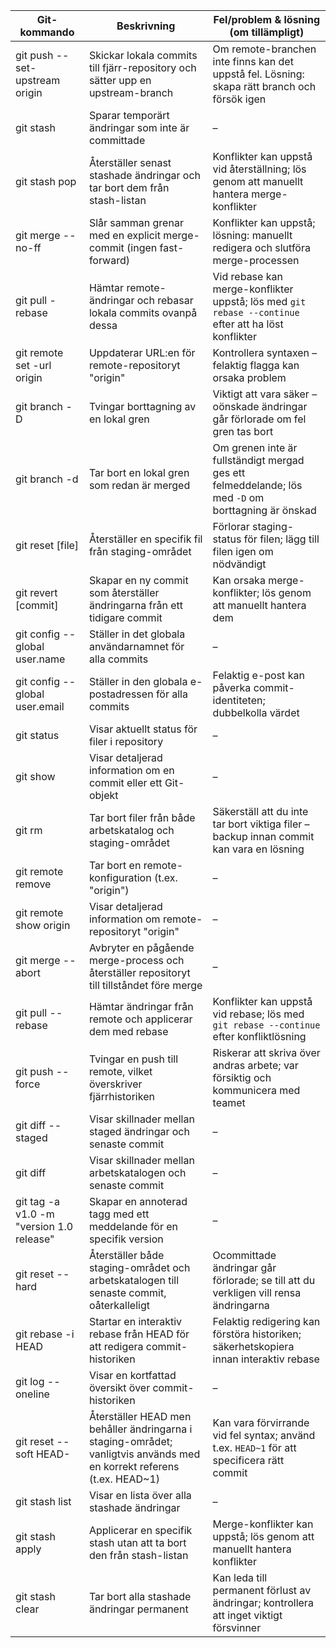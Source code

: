 | Git-kommando                                  | Beskrivning                                                                                   | Fel/problem & lösning (om tillämpligt)                                                              |
|-----------------------------------------------|-----------------------------------------------------------------------------------------------|-----------------------------------------------------------------------------------------------------|
| git push --set-upstream origin                | Skickar lokala commits till fjärr-repository och sätter upp en upstream-branch                 | Om remote-branchen inte finns kan det uppstå fel. Lösning: skapa rätt branch och försök igen          |
| git stash                                     | Sparar temporärt ändringar som inte är committade                                               | –                                                                                                   |
| git stash pop                                 | Återställer senast stashade ändringar och tar bort dem från stash-listan                        | Konflikter kan uppstå vid återställning; lös genom att manuellt hantera merge-konflikter             |
| git merge --no-ff                             | Slår samman grenar med en explicit merge-commit (ingen fast-forward)                            | Konflikter kan uppstå; lösning: manuellt redigera och slutföra merge-processen                        |
| git pull -rebase                              | Hämtar remote-ändringar och rebasar lokala commits ovanpå dessa                                 | Vid rebase kan merge-konflikter uppstå; lös med `git rebase --continue` efter att ha löst konflikter  |
| git remote set -url origin                     | Uppdaterar URL:en för remote-repositoryt "origin"                                               | Kontrollera syntaxen – felaktig flagga kan orsaka problem                                           |
| git branch -D                                 | Tvingar borttagning av en lokal gren                                                            | Viktigt att vara säker – oönskade ändringar går förlorade om fel gren tas bort                      |
| git branch -d                                 | Tar bort en lokal gren som redan är merged                                                     | Om grenen inte är fullständigt mergad ges ett felmeddelande; lös med `-D` om borttagning är önskad    |
| git reset [file]                              | Återställer en specifik fil från staging-området                                                | Förlorar staging-status för filen; lägg till filen igen om nödvändigt                               |
| git revert [commit]                           | Skapar en ny commit som återställer ändringarna från ett tidigare commit                        | Kan orsaka merge-konflikter; lös genom att manuellt hantera dem                                       |
| git config --global user.name                 | Ställer in det globala användarnamnet för alla commits                                           | –                                                                                                   |
| git config --global user.email                | Ställer in den globala e-postadressen för alla commits                                           | Felaktig e-post kan påverka commit-identiteten; dubbelkolla värdet                                    |
| git status                                    | Visar aktuellt status för filer i repository                                                   | –                                                                                                   |
| git show                                      | Visar detaljerad information om en commit eller ett Git-objekt                                   | –                                                                                                   |
| git rm                                        | Tar bort filer från både arbetskatalog och staging-området                                      | Säkerställ att du inte tar bort viktiga filer – backup innan commit kan vara en lösning               |
| git remote remove                             | Tar bort en remote-konfiguration (t.ex. "origin")                                               | –                                                                                                   |
| git remote show origin                        | Visar detaljerad information om remote-repositoryt "origin"                                     | –                                                                                                   |
| git merge --abort                             | Avbryter en pågående merge-process och återställer repositoryt till tillståndet före merge        | –                                                                                                   |
| git pull --rebase                             | Hämtar ändringar från remote och applicerar dem med rebase                                      | Konflikter kan uppstå vid rebase; lös med `git rebase --continue` efter konfliktlösning               |
| git push --force                              | Tvingar en push till remote, vilket överskriver fjärrhistoriken                                  | Riskerar att skriva över andras arbete; var försiktig och kommunicera med teamet                     |
| git diff --staged                             | Visar skillnader mellan staged ändringar och senaste commit                                      | –                                                                                                   |
| git diff                                      | Visar skillnader mellan arbetskatalogen och senaste commit                                       | –                                                                                                   |
| git tag -a v1.0 -m "version 1.0 release"        | Skapar en annoterad tagg med ett meddelande för en specifik version                              | –                                                                                                   |
| git reset --hard                              | Återställer både staging-området och arbetskatalogen till senaste commit, oåterkalleligt           | Ocommittade ändringar går förlorade; se till att du verkligen vill rensa ändringarna                   |
| git rebase -i HEAD                            | Startar en interaktiv rebase från HEAD för att redigera commit-historiken                        | Felaktig redigering kan förstöra historiken; säkerhetskopiera innan interaktiv rebase                 |
| git log --oneline                             | Visar en kortfattad översikt över commit-historiken                                              | –                                                                                                   |
| git reset --soft HEAD-                        | Återställer HEAD men behåller ändringarna i staging-området; vanligtvis används med en korrekt referens (t.ex. HEAD~1) | Kan vara förvirrande vid fel syntax; använd t.ex. `HEAD~1` för att specificera rätt commit          |
| git stash list                                | Visar en lista över alla stashade ändringar                                                     | –                                                                                                   |
| git stash apply                               | Applicerar en specifik stash utan att ta bort den från stash-listan                             | Merge-konflikter kan uppstå; lös genom att manuellt hantera konflikter                               |
| git stash clear                               | Tar bort alla stashade ändringar permanent                                                     | Kan leda till permanent förlust av ändringar; kontrollera att inget viktigt försvinner              |
